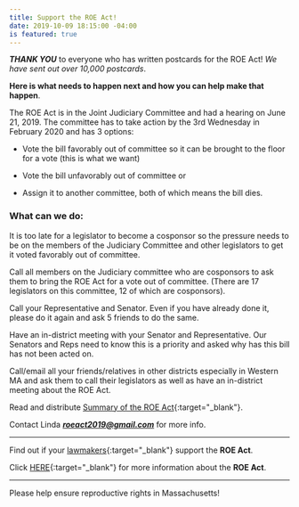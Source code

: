 ```yaml
---
title: Support the ROE Act!
date: 2019-10-09 18:15:00 -04:00
is featured: true
---
```


***THANK YOU*** to everyone who has written postcards for the ROE Act! *We have sent out over 10,000 postcards*.

**Here is what needs to happen next and how you can help make that happen**.

The ROE Act is in the Joint Judiciary Committee and had a hearing on June 21, 2019. The committee has to take action by the 3rd Wednesday in February 2020 and has 3 options:

* Vote the bill favorably out of committee so it can be brought to the floor for a vote (this is what we want)

* Vote the bill unfavorably out of committee or

* Assign it to another committee, both of which means the bill dies.

### What can we do:

It is too late for a legislator to become a cosponsor so the pressure needs to be on the members of the Judiciary Committee and other legislators to get it voted favorably out of committee.

Call all members on the Judiciary committee who are cosponsors to ask them to bring the ROE Act for a vote out of committee. (There are 17 legislators on this committee, 12 of which are cosponsors).

Call your Representative and Senator.  Even if you have already done it, please do it again and ask 5 friends to do the same.

Have an in-district meeting with your Senator and Representative.  Our Senators and Reps need to know this is a priority and asked why has this bill has not been acted on.

Call/email all your friends/relatives in other districts especially in Western MA and ask them to call their legislators as well as have an in-district meeting about the ROE Act.

Read and distribute [Summary of the ROE Act](https://prochoicemass.org/2019/06/06/statement-roe-act-coalition/){:target="_blank"}.

Contact Linda ***roeact2019@gmail.com*** for more info.

---

Find out if your [lawmakers](https://www.plannedparenthoodaction.org/planned-parenthood-advocacy-fund-massachusetts-inc/issues/roe-act/roe-act-cosponsors){:target="_blank"} support the **ROE Act**.

Click [HERE](https://www.plannedparenthoodaction.org/planned-parenthood-advocacy-fund-massachusetts-inc/issues/roe-act){:target="_blank"} for more information about the **ROE Act**.

---

Please help ensure reproductive rights in Massachusetts!